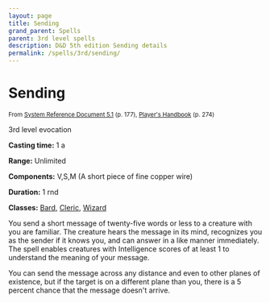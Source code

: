 ```yaml
---
layout: page
title: Sending
grand_parent: Spells
parent: 3rd level spells 
description: D&D 5th edition Sending details
permalink: /spells/3rd/sending/
---
```


# Sending

<small>From <a target="_blank" href="https://media.wizards.com/2016/downloads/DND/SRD-OGL_V5.1.pdf">System Reference Document 5.1</a> (p. 177), <a target="_blank" href="https://dnd.wizards.com/products/tabletop-games/rpg-products/rpg_playershandbook">Player's Handbook</a> (p. 274)</small>


3rd level evocation

**Casting time:** 1 a

**Range:** Unlimited

**Components:** V,S,M (A short piece of fine copper wire)

**Duration:** 1 rnd

**Classes:** [Bard](/classes/bard/), [Cleric](/classes/cleric/), [Wizard](/classes/wizard/)

You send a short message of twenty-five words or less to a creature with you are familiar. The creature hears the message in its mind, recognizes you as the sender if it knows you, and can answer in a like manner immediately. The spell enables creatures with Intelligence scores of at least 1 to understand the meaning of your message.

   You can send the message across any distance and even to other planes of existence, but if the target is on a different plane than you, there is a 5 percent chance that the message doesn't arrive.
